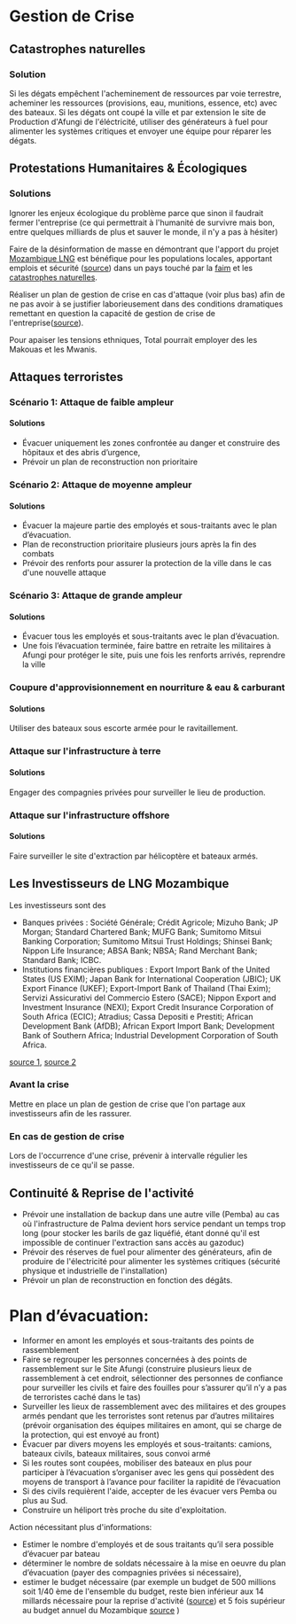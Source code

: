 

# Gestion de Crise 

## Catastrophes naturelles

### Solution

Si les dégats empêchent l'acheminement de ressources par voie terrestre, acheminer les ressources (provisions, eau, munitions, essence, etc) avec des bateaux.
Si les dégats ont coupé la ville et par extension le site de Production d'Afungi de l'éléctricité, utiliser des générateurs à fuel pour alimenter les systèmes critiques et envoyer une équipe pour réparer les dégats.

## Protestations Humanitaires & Écologiques

### Solutions

Ignorer les enjeux écologique du problème parce que sinon il faudrait fermer l'entreprise (ce qui permettrait à l'humanité de survivre mais bon, entre quelques milliards de plus et sauver le monde, il n'y a pas à hésiter)

Faire de la désinformation de masse en démontrant que l'apport du projet [Mozambique LNG](https://www.mozambiquelng.co.mz/sustainability/) est bénéfique pour les populations locales, apportant emplois et sécurité ([source](https://reporterre.net/Au-Mozambique-Total-se-substitue-a-l-Etat)) dans un pays touché par la [faim](https://hungermap.wfp.org/) et les [catastrophes naturelles](https://reliefweb.int/report/mozambique/mozambique-africa-2021-22-floods-and-cyclones-revised-emergency-appeal-n-mdrmz016).


Réaliser un plan de gestion de crise en cas d'attaque (voir plus bas) afin de ne pas avoir à se justifier laborieusement dans des conditions dramatiques remettant en question la capacité de gestion de crise de l'entreprise([source](https://totalenergies.com/fr/medias/actualite/communiques-presse/mozambique-lng-mise-au-point-totalenergies)).

Pour apaiser les tensions ethniques, Total pourrait employer des les Makouas et les Mwanis.


## Attaques terroristes

### Scénario 1: Attaque de faible ampleur

#### Solutions
* Évacuer uniquement les zones confrontée au danger et construire des hôpitaux et des abris d’urgence, 
* Prévoir un plan de reconstruction non prioritaire

### Scénario 2: Attaque de moyenne ampleur
#### Solutions

* Évacuer la majeure partie des employés et sous-traitants avec le plan d’évacuation.
* Plan de reconstruction prioritaire plusieurs jours après la fin des combats
* Prévoir des renforts pour assurer la protection de la ville dans le cas d'une nouvelle attaque

### Scénario 3: Attaque de grande ampleur

#### Solutions
* Évacuer tous les employés et sous-traitants avec le plan d’évacuation.
* Une fois l’évacuation terminée, faire battre en retraite les militaires à Afungi pour protéger le site, puis une fois les renforts arrivés, reprendre la ville

### Coupure d'approvisionnement en nourriture & eau & carburant
#### Solutions
Utiliser des bateaux sous escorte armée pour le ravitaillement.

### Attaque sur l'infrastructure à terre


#### Solutions
Engager des compagnies privées pour surveiller le lieu de production.

### Attaque sur l'infrastructure offshore


#### Solutions
Faire surveiller le site d'extraction par hélicoptère et bateaux armés.


## Les Investisseurs de LNG Mozambique

Les investisseurs sont des 
* Banques privées : Société Générale; Crédit Agricole; Mizuho Bank; JP Morgan; Standard Chartered Bank; MUFG Bank; Sumitomo Mitsui Banking Corporation; Sumitomo Mitsui Trust Holdings; Shinsei Bank; Nippon Life Insurance; ABSA Bank; NBSA; Rand Merchant Bank; Standard Bank; ICBC.
* Institutions financières publiques : Export Import Bank of the United States (US EXIM); Japan Bank for International Cooperation (JBIC); UK Export Finance (UKEF); Export-Import Bank of Thailand (Thai Exim); Servizi Assicurativi del Commercio Estero (SACE); Nippon Export and Investment Insurance (NEXI); Export Credit Insurance Corporation of South Africa (ECIC); Atradius; Cassa Depositi e Prestiti; African Development Bank (AfDB); African Export Import Bank; Development Bank of Southern Africa; Industrial Development Corporation of South Africa. 

[source 1](https://www.afdb.org/sites/default/files/documents/projects-and-operations/mozambique_-_mozambique_lng_area_1_-_psn_compressed.pdf), [source 2](https://www.ldh-france.org/projet-de-totalenergies-mozambique-lng/)

### Avant la crise
Mettre en place un plan de gestion de crise que l'on partage aux investisseurs afin de les rassurer. 

### En cas de gestion de crise
Lors de l'occurrence d'une crise, prévenir à intervalle régulier les investisseurs de ce qu'il se passe.





## Continuité & Reprise de l'activité

* Prévoir une installation de backup dans une autre ville (Pemba) au cas où l'infrastructure de Palma devient hors service pendant un temps trop long (pour stocker les barils de gaz liquéfié, étant donné qu'il est impossible de continuer l'extraction sans accès au gazoduc)
* Prévoir des réserves de fuel pour alimenter des générateurs, afin de produire de l'électricité pour alimenter les systèmes critiques (sécurité physique et industrielle de l'installation)
* Prévoir un plan de reconstruction en fonction des dégâts.

# Plan d’évacuation:
* Informer en amont les employés et sous-traitants des points de rassemblement
* Faire se regrouper les personnes concernées à des points de rassemblement sur le Site Afungi (construire plusieurs lieux de rassemblement à cet endroit, sélectionner des personnes de confiance pour surveiller les civils et faire des fouilles pour s’assurer qu’il n’y a pas de terroristes caché dans le tas)
* Surveiller les lieux de rassemblement avec des militaires et des groupes armés pendant que les terroristes sont retenus par d’autres militaires (prévoir organisation des équipes militaires en amont, qui se charge de la protection, qui est envoyé au front)
* Évacuer par divers moyens les employés et sous-traitants: camions, bateaux civils, bateaux militaires, sous convoi armé
* Si les routes sont coupées, mobiliser des bateaux en plus pour participer à l’évacuation
s’organiser avec les gens qui possèdent des moyens de transport à l’avance pour faciliter la rapidité de l’évacuation
* Si des civils requièrent l'aide, accepter de les évacuer vers Pemba ou plus au Sud.
* Construire un héliport très proche du site d'exploitation.

Action nécessitant plus d'informations: 
* Estimer le nombre d'employés et de sous traitants qu’il sera possible d’évacuer par bateau
* déterminer le nombre de soldats nécessaire à la mise en oeuvre du plan d’évacuation (payer des compagnies privées si nécessaire), 
* estimer le budget nécessaire (par exemple un budget de 500 millions soit 1/40 ème de l'ensemble du budget, reste bien inférieur aux 14 millards nécessaire pour la reprise d'activité ([source](https://www.ldh-france.org/projet-de-totalenergies-mozambique-lng/)) et 5 fois supérieur au budget annuel du Mozambique [source](https://fr.wikipedia.org/wiki/Forces_arm%C3%A9es_du_Mozambique#:~:text=Elles%20comprennent%20un%20total%20de,conscription%20est%20obligatoire%20au%20Mozambique.) )
